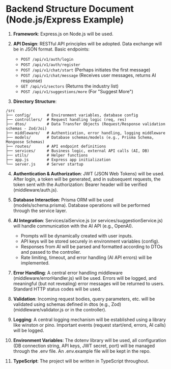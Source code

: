 # Backend Structure Document (Node.js/Express Example)

1. **Framework**: Express.js on Node.js will be used.

2. **API Design**: RESTful API principles will be adopted. Data exchange will be in JSON format. Basic endpoints:
   - `POST /api/v1/auth/login`
   - `POST /api/v1/auth/register`
   - `POST /api/v1/chat/start` (Perhaps initiates the first message)
   - `POST /api/v1/chat/message` (Receives user messages, returns AI response)
   - `GET /api/v1/sectors` (Returns the industry list)
   - `POST /api/v1/suggestions/more` (For "Suggest More")

3. **Directory Structure**:
```
/src
├── config/       # Environment variables, database config
├── controllers/  # Request handling logic (req, res)
├── dtos/         # Data Transfer Objects (Request/Response validation schemas - Zod/Joi)
├── middleware/   # Authentication, error handling, logging middleware
├── models/       # Database schemas/models (e.g., Prisma Schema, Mongoose Schemas)
├── routes/       # API endpoint definitions
├── services/     # Business logic, external API calls (AI, DB)
├── utils/        # Helper functions
├── app.js        # Express app initialization
└── server.js     # Server startup
```

4. **Authentication & Authorization**: JWT (JSON Web Tokens) will be used. After login, a token will be generated, and in subsequent requests, the token sent with the Authorization: Bearer <token> header will be verified (middleware/auth.js).

5. **Database Interaction**: Prisma ORM will be used (models/schema.prisma). Database operations will be performed through the service layer.

6. **AI Integration**: Services/aiService.js (or services/suggestionService.js) will handle communication with the AI API (e.g., OpenAI).
   - Prompts will be dynamically created with user inputs.
   - API keys will be stored securely in environment variables (config).
   - Responses from AI will be parsed and formatted according to DTOs and passed to the controller.
   - Rate limiting, timeout, and error handling (AI API errors) will be implemented.

7. **Error Handling**: A central error handling middleware (middleware/errorHandler.js) will be used. Errors will be logged, and meaningful (but not revealing) error messages will be returned to users. Standard HTTP status codes will be used.

8. **Validation**: Incoming request bodies, query parameters, etc. will be validated using schemas defined in dtos (e.g., Zod) (middleware/validator.js or in the controller).

9. **Logging**: A central logging mechanism will be established using a library like winston or pino. Important events (request start/end, errors, AI calls) will be logged.

10. **Environment Variables**: The dotenv library will be used, all configuration (DB connection string, API keys, JWT secret, port) will be managed through the .env file. An .env.example file will be kept in the repo.

11. **TypeScript**: The project will be written in TypeScript throughout. 